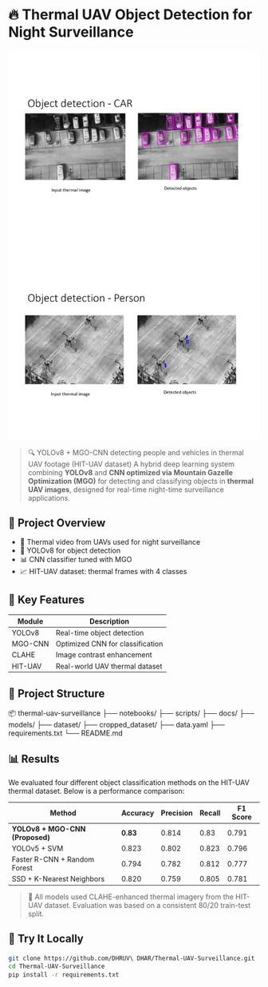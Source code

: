 # 🔥 Thermal UAV Object Detection for Night Surveillance
![Thermal Detection Demo](docs/demo%20output.png)

> 🔍 YOLOv8 + MGO-CNN detecting people and vehicles in thermal UAV footage (HIT-UAV dataset)
A hybrid deep learning system combining **YOLOv8** and **CNN optimized via Mountain Gazelle Optimization (MGO)** for detecting and classifying objects in **thermal UAV images**, designed for real-time night-time surveillance applications.

## 📌 Project Overview

- 🚁 Thermal video from UAVs used for night surveillance
- 🧠 YOLOv8 for object detection
- 📊 CNN classifier tuned with MGO
- 📈 HIT-UAV dataset: thermal frames with 4 classes

## 🧠 Key Features

| Module        | Description                              |
|---------------|------------------------------------------|
| YOLOv8        | Real-time object detection               |
| MGO-CNN       | Optimized CNN for classification         |
| CLAHE         | Image contrast enhancement               |
| HIT-UAV       | Real-world UAV thermal dataset           |

## 📁 Project Structure
📦 thermal-uav-surveillance
├── notebooks/
├── scripts/
├── docs/
├── models/
├── dataset/
├── cropped_dataset/
├── data.yaml
├── requirements.txt
└── README.md


## 📊 Results

We evaluated four different object classification methods on the HIT-UAV thermal dataset. Below is a performance comparison:

| Method                        | Accuracy | Precision | Recall | F1 Score |
|------------------------------|----------|-----------|--------|----------|
| **YOLOv8 + MGO-CNN (Proposed)** | **0.83** | 0.814     | 0.83   | 0.791    |
| YOLOv5 + SVM                 | 0.823    | 0.802     | 0.823  | 0.796    |
| Faster R-CNN + Random Forest| 0.794    | 0.782     | 0.812  | 0.777    |
| SSD + K-Nearest Neighbors   | 0.820    | 0.759     | 0.805  | 0.781    |

> 📌 All models used CLAHE-enhanced thermal imagery from the HIT-UAV dataset. Evaluation was based on a consistent 80/20 train-test split.


## 🚀 Try It Locally

```bash
git clone https://github.com/DHRUV\ DHAR/Thermal-UAV-Surveillance.git
cd Thermal-UAV-Surveillance
pip install -r requirements.txt

